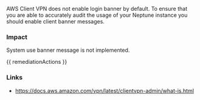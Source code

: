 
AWS Client VPN does not enable login banner by default. To ensure that you are able to accurately audit the usage of your Neptune instance you should enable client banner messages.

### Impact
System use banner message is not implemented.

<!-- DO NOT CHANGE -->
{{ remediationActions }}

### Links
- https://docs.aws.amazon.com/vpn/latest/clientvpn-admin/what-is.html
